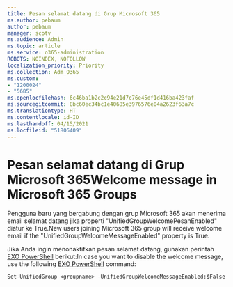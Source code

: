 ```yaml
---
title: Pesan selamat datang di Grup Microsoft 365
ms.author: pebaum
author: pebaum
manager: scotv
ms.audience: Admin
ms.topic: article
ms.service: o365-administration
ROBOTS: NOINDEX, NOFOLLOW
localization_priority: Priority
ms.collection: Adm_O365
ms.custom:
- "1200024"
- "5685"
ms.openlocfilehash: 6c46ba1b2c2c94e21d7c76e45df1d416ba423faf
ms.sourcegitcommit: 8bc60ec34bc1e40685e3976576e04a2623f63a7c
ms.translationtype: HT
ms.contentlocale: id-ID
ms.lasthandoff: 04/15/2021
ms.locfileid: "51806409"
---
```

# <a name="welcome-message-in-microsoft-365-groups"></a><span data-ttu-id="51380-102">Pesan selamat datang di Grup Microsoft 365</span><span class="sxs-lookup"><span data-stu-id="51380-102">Welcome message in Microsoft 365 Groups</span></span>

<span data-ttu-id="51380-103">Pengguna baru yang bergabung dengan grup Microsoft 365 akan menerima email selamat datang jika properti "UnifiedGroupWelcomePesanEnabled" diatur ke True.</span><span class="sxs-lookup"><span data-stu-id="51380-103">New users joining Microsoft 365 group will receive welcome email if the "UnifiedGroupWelcomeMessageEnabled" property is True.</span></span>

<span data-ttu-id="51380-104">Jika Anda ingin menonaktifkan pesan selamat datang, gunakan perintah [EXO PowerShell](https://docs.microsoft.com/powershell/exchange/exchange-online/exchange-online-powershell-v2/exchange-online-powershell-v2?view=exchange-ps) berikut:</span><span class="sxs-lookup"><span data-stu-id="51380-104">In case you want to disable the welcome message, use the following [EXO PowerShell](https://docs.microsoft.com/powershell/exchange/exchange-online/exchange-online-powershell-v2/exchange-online-powershell-v2?view=exchange-ps) command:</span></span>

`
Set-UnifiedGroup <groupname> -UnifiedGroupWelcomeMessageEnabled:$False
`
